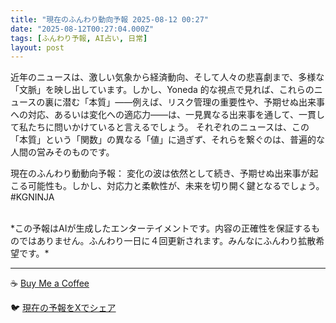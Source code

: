```yaml
---
title: "現在のふんわり動向予報 2025-08-12 00:27"
date: "2025-08-12T00:27:04.000Z"
tags: [ふんわり予報, AI占い, 日常]
layout: post
---
```


近年のニュースは、激しい気象から経済動向、そして人々の悲喜劇まで、多様な「文脈」を映し出しています。しかし、Yoneda 的な視点で見れば、これらのニュースの裏に潜む「本質」――例えば、リスク管理の重要性や、予期せぬ出来事への対応、あるいは変化への適応力――は、一見異なる出来事を通して、一貫して私たちに問いかけていると言えるでしょう。  それぞれのニュースは、この「本質」という「関数」の異なる「値」に過ぎず、それらを繋ぐのは、普遍的な人間の営みそのものです。


現在のふんわり動動向予報：
変化の波は依然として続き、予期せぬ出来事が起こる可能性も。しかし、対応力と柔軟性が、未来を切り開く鍵となるでしょう。#KGNINJA

<br>
*この予報はAIが生成したエンターテイメントです。内容の正確性を保証するものではありません。ふんわり一日に４回更新されます。みんなにふんわり拡散希望です。*

---
☕️ [Buy Me a Coffee](https://www.buymeacoffee.com/kgninja)

🐦 [現在の予報をXでシェア](https://twitter.com/intent/tweet?text=%E7%8F%BE%E5%9C%A8%E3%81%AE%E3%81%B5%E3%82%93%E3%82%8F%E3%82%8A%E4%BA%88%E5%A0%B1%3A%20%E3%80%8C%E8%BF%91%E5%B9%B4%E3%81%AE%E3%83%8B%E3%83%A5%E3%83%BC%E3%82%B9%E3%81%AF%E3%80%81%E6%BF%80%E3%81%97%E3%81%84%E6%B0%97%E8%B1%A1%E3%81%8B%E3%82%89%E7%B5%8C%E6%B8%88%E5%8B%95%E5%90%91%E3%80%81%E3%81%9D%E3%81%97%E3%81%A6%E4%BA%BA%E3%80%85%E3%81%AE%E6%82%B2%E5%96%9C%E5%8A%87%E3%81%BE%E3%81%A7%E3%80%81%E5%A4%9A%E6%A7%98%E3%81%AA%E3%80%8C%E6%96%87%E8%84%88%E3%80%8D%E3%82%92%E6%98%A0%E3%81%97%E5%87%BA%E3%81%97%E3%81%A6%E3%81%84%E3%81%BE%E3%81%99%E3%80%82%E3%80%8D%23KGNINJA%20%E7%B6%9A%E3%81%8D%E3%81%AF%E3%83%96%E3%83%AD%E3%82%B0%E3%81%A7%EF%BC%81%F0%9F%91%87&url=https%3A%2F%2Fkg-ninja.github.io%2FFunwariyoso%2F)
